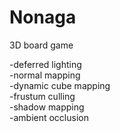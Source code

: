 # Nonaga
3D board game

-deferred lighting  
-normal mapping  
-dynamic cube mapping  
-frustum culling  
-shadow mapping  
-ambient occlusion  
